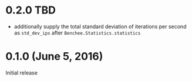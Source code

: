 # 0.2.0 TBD

* additionally supply the total standard deviation of iterations per second as `std_dev_ips` after `Benchee.Statistics.statistics`

# 0.1.0 (June 5, 2016)

Initial release
